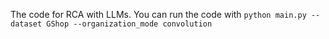 The code for RCA with LLMs.
You can run the code with `python main.py --dataset GShop --organization_mode convolution`